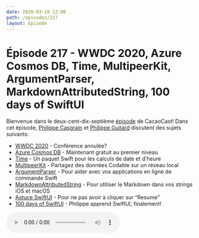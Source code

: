 ```yaml
---
date: 2020-03-10 12:00
path: /episodes/217
layout: Episode
---
```

# Épisode 217 - WWDC 2020, Azure Cosmos DB, Time, MultipeerKit, ArgumentParser, MarkdownAttributedString, 100 days of SwiftUI
<p>Bienvenue dans le deux-cent-dix-septi&egrave;me&nbsp;<a href="https://archive.org/download/cacaocast/cacaocast_217.mp3" title="CacaoCast Episode 217">épisode</a> de CacaoCast! Dans cet épisode, <a href="http://www.twitter.com/philippec" title="Philippe Casgrain sur Twitter">Philippe Casgrain</a> et <a href="http://www.twitter.com/philippeguitard" title="Philippe Guitard sur Twitter">Philippe Guitard</a> discutent des sujets suivants:</p>
<ul>
<li><a href="https://www.isitcanceledyet.com" title="WWDC 2020">WWDC 2020</a> - Conférence annulée?</li>
<li><a href="https://devblogs.microsoft.com/cosmosdb/build-apps-for-free-with-azure-cosmos-db-free-tier/" title="Azure Cosmos DB">Azure Cosmos DB</a> - Maintenant gratuit au premier niveau</li>
<li><a href="https://davedelong.com/blog/2020/02/29/introducing-time/" title="Time">Time</a> - Un paquet Swift pour les calculs de date et d’heure</li>
<li><a href="https://github.com/insidegui/MultipeerKit" title="MultipeerKit">MultipeerKit</a> - Partagez des données Codable sur un réseau local</li>
<li><a href="https://swift.org/blog/argument-parser/" title="ArgumentParser">ArgumentParser</a> - Pour aider avec vos applications en ligne de commande Swift</li>
<li><a href="https://github.com/chockenberry/MarkdownAttributedString" title="MarkdownAttributedString">MarkdownAttributedString</a> - Pour utiliser le Markdown dans vos strings iOS et macOS</li>
<li><a href="https://twitter.com/Lascorbe/status/1232262092587225088" title="Astuce SwiftUI">Astuce SwiftUI</a> - Pour ne pas avoir à cliquer sur “Resume”</li>
<li><a href="https://www.hackingwithswift.com/100/swiftui" title="100 days of SwiftUI">100 days of SwiftUI</a> - Philippe apprend SwiftUI, finalement!</li>
</ul>
<p><audio controls><source src="https://archive.org/download/cacaocast/cacaocast_217.mp3" type="audio/mpeg"><source src="https://archive.org/download/cacaocast/cacaocast_217.mp3" type="audio/mp4">Votre navigateur ne supporte pas l'élément audio / Your browser does not support the audio element.</audio></p>
